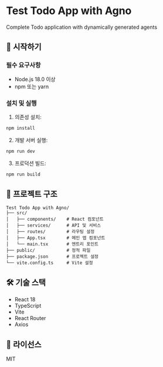 # Test Todo App with Agno

Complete Todo application with dynamically generated agents

## 🚀 시작하기

### 필수 요구사항
- Node.js 18.0 이상
- npm 또는 yarn

### 설치 및 실행

1. 의존성 설치:
```bash
npm install
```

2. 개발 서버 실행:
```bash
npm run dev
```

3. 프로덕션 빌드:
```bash
npm run build
```

## 📁 프로젝트 구조

```
Test Todo App with Agno/
├── src/
│   ├── components/    # React 컴포넌트
│   ├── services/      # API 및 서비스
│   ├── routes/        # 라우팅 설정
│   ├── App.tsx        # 메인 앱 컴포넌트
│   └── main.tsx       # 엔트리 포인트
├── public/            # 정적 파일
├── package.json       # 프로젝트 설정
└── vite.config.ts     # Vite 설정
```

## 🛠️ 기술 스택
- React 18
- TypeScript
- Vite
- React Router
- Axios

## 📝 라이선스
MIT

